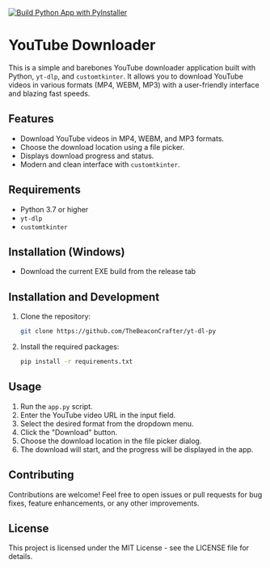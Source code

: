 [![Build Python App with PyInstaller](https://github.com/TheBeaconCrafter/yt-dl-py/actions/workflows/build.yml/badge.svg)](https://github.com/TheBeaconCrafter/yt-dl-py/actions/workflows/build.yml)

# YouTube Downloader

This is a simple and barebones YouTube downloader application built with Python, `yt-dlp`, and `customtkinter`. It allows you to download YouTube videos in various formats (MP4, WEBM, MP3) with a user-friendly interface and blazing fast speeds.

## Features

* Download YouTube videos in MP4, WEBM, and MP3 formats.
* Choose the download location using a file picker.
* Displays download progress and status.
* Modern and clean interface with `customtkinter`.

## Requirements

* Python 3.7 or higher
* `yt-dlp`
* `customtkinter`

## Installation (Windows)
- Download the current EXE build from the release tab

## Installation and Development

1. Clone the repository:
   ```bash
   git clone https://github.com/TheBeaconCrafter/yt-dl-py
    ````

2.  Install the required packages:
    ```bash
    pip install -r requirements.txt
    ```

## Usage

1.  Run the `app.py` script.
2.  Enter the YouTube video URL in the input field.
3.  Select the desired format from the dropdown menu.
4.  Click the "Download" button.
5.  Choose the download location in the file picker dialog.
6.  The download will start, and the progress will be displayed in the app.

## Contributing

Contributions are welcome\! Feel free to open issues or pull requests for bug fixes, feature enhancements, or any other improvements.

## License

This project is licensed under the MIT License - see the LICENSE file for details.

